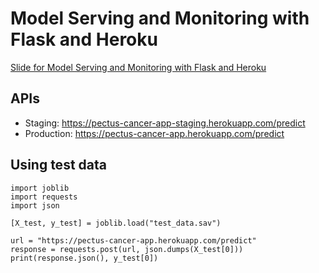 # Model Serving and Monitoring with Flask and Heroku

[Slide for Model Serving and Monitoring with Flask and Heroku](https://docs.google.com/presentation/d/1MvHjWl2WEF1pEBkwQiYdrkYrMv_HQq-h3ZEVxITpoT4/edit?usp=sharing)

## APIs
- Staging: https://pectus-cancer-app-staging.herokuapp.com/predict
- Production: https://pectus-cancer-app.herokuapp.com/predict

## Using test data
```
import joblib
import requests
import json

[X_test, y_test] = joblib.load("test_data.sav")

url = "https://pectus-cancer-app.herokuapp.com/predict"
response = requests.post(url, json.dumps(X_test[0]))
print(response.json(), y_test[0])
```